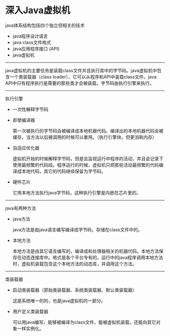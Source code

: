 # 深入Java虚拟机

java体系结构包括四个独立但相关的技术

* java程序设计语言
* java class文件格式
* java应用程序接口 (API)
* java虚拟机

---

java虚拟机的主要任务是装载class文件并且执行其中的字节码。java虚拟机中包含一个类装载器（class loader），它可以从程序和API中装载class文件。java API中只有程序执行是需要的那些类才会被装载。字节码由执行引擎来执行。

---

执行引擎

* 一次性解释字节码

* 即使编译器

    第一次被执行的字节码会被编译成本地机器代码。编译出的本地机器代码会被缓存，当方法以后被调用的时候可以重用。（执行引擎快，但更消耗内存）

* 自适应优化器

    虚拟机开始的时候解释字节码，但是会监视运行中程序的活动，并且会记录下使用最频繁的代码段。程序运行的时候，虚拟机只把那些活动最频繁的代码编译成本地代码，其它的代码继续保留为字节码。
    
* 硬件芯片

    它用本地方法执行java字节码，这种执行引擎是内嵌在芯片里的。
    
---

java有两种方法

* java方法

    java方法是由java语言编写编译成字节码，存储在class文件中的。

* 本地方法

    本地方法是由其它语言编写的，编译成和处理器相关的机器代码。本地方法保存在动态连接库中。格式是各个平台专有的。运行中的java程序调用本地方法时，虚拟机装载包含这个本地方法的动态库，并调用这个方法。
    
---

类装载器

* 启动类装载器（原始类装载器、系统类装载器、默认类装载器）

    这是系统唯一的的，也是java虚拟机的一部分。

* 用户定义类装载器

    可以用java编写，能够被编译为class文件，能被虚拟机装载，还能向其它对象一样实例化。